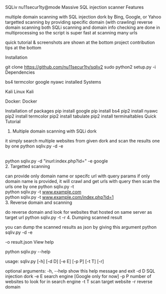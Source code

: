 SQLiv nu11secur1ty@mode
Massive SQL injection scanner
Features

multiple domain scanning with SQL injection dork by Bing, Google, or Yahoo
targetted scanning by providing specific domain (with crawling)
reverse domain scanning
both SQLi scanning and domain info checking are done in multiprocessing
so the script is super fast at scanning many urls

quick tutorial & screenshots are shown at the bottom
project contribution tips at the bottom

Installation

git clone https://github.com/nu11secur1ty/sqliv2
sudo python2 setup.py -i
Dependencies

bs4
termcolor
google
nyawc
installed Systems

Kali Linux Kali

Docker: Docker

Installation of packages
pip install google
pip install bs4
pip2 install nyawc
pip2 install termcolor
pip2 install tabulate
pip2 install terminaltables
Quick Tutorial
1. Multiple domain scanning with SQLi dork

it simply search multiple websites from given dork and scan the results one by one
python sqliv.py -d <SQLI DORK> -e <SEARCH ENGINE>  
python sqliv.py -d "inurl:index.php?id=" -e google  
2. Targetted scanning

can provide only domain name or specifc url with query params
if only domain name is provided, it will crawl and get urls with query
then scan the urls one by one
python sqliv.py -t <URL>  
python sqliv.py -t www.example.com  
python sqliv.py -t www.example.com/index.php?id=1  
3. Reverse domain and scanning

do reverse domain and look for websites that hosted on same server as target url
python sqliv.py -t <URL> -r
4. Dumping scanned result

you can dump the scanned results as json by giving this argument
python sqliv.py -d <SQLI DORK> -e <SEARCH ENGINE> -o result.json
View help

python sqliv.py --help

usage: sqliv.py [-h] [-d D] [-e E] [-p P] [-t T] [-r]

optional arguments:
  -h, --help  show this help message and exit
  -d D        SQL injection dork
  -e E        search engine [Google only for now]
  -p P        number of websites to look for in search engine
  -t T        scan target website
  -r          reverse domain
